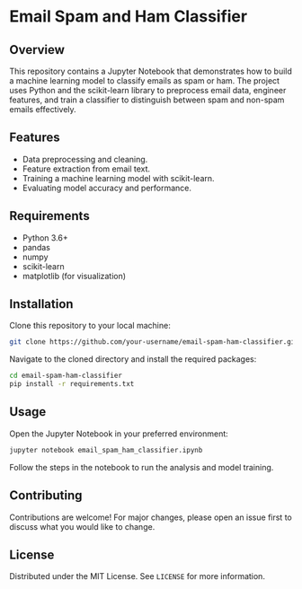 # Email Spam and Ham Classifier

## Overview
This repository contains a Jupyter Notebook that demonstrates how to build a machine learning model to classify emails as spam or ham. The project uses Python and the scikit-learn library to preprocess email data, engineer features, and train a classifier to distinguish between spam and non-spam emails effectively.

## Features
- Data preprocessing and cleaning.
- Feature extraction from email text.
- Training a machine learning model with scikit-learn.
- Evaluating model accuracy and performance.

## Requirements
- Python 3.6+
- pandas
- numpy
- scikit-learn
- matplotlib (for visualization)

## Installation
Clone this repository to your local machine:
```bash
git clone https://github.com/your-username/email-spam-ham-classifier.git
```

Navigate to the cloned directory and install the required packages:
```bash
cd email-spam-ham-classifier
pip install -r requirements.txt
```

## Usage
Open the Jupyter Notebook in your preferred environment:
```bash
jupyter notebook email_spam_ham_classifier.ipynb
```

Follow the steps in the notebook to run the analysis and model training.

## Contributing
Contributions are welcome! For major changes, please open an issue first to discuss what you would like to change.

## License
Distributed under the MIT License. See `LICENSE` for more information.
